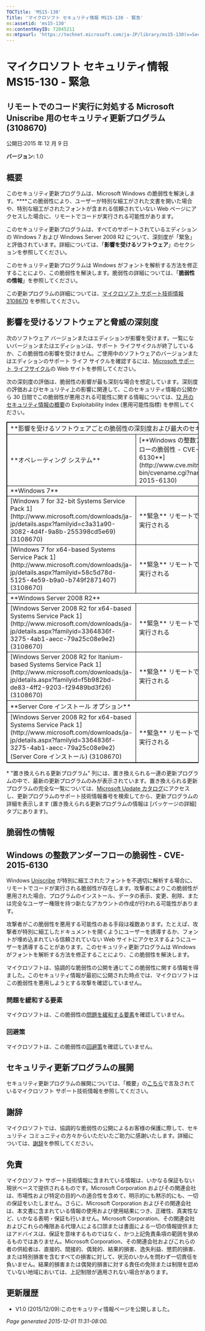 ```yaml
---
TOCTitle: 'MS15-130'
Title: 'マイクロソフト セキュリティ情報 MS15-130 - 緊急'
ms:assetid: 'ms15-130'
ms:contentKeyID: 72045211
ms:mtpsurl: 'https://technet.microsoft.com/ja-JP/library/ms15-130(v=Security.10)'
---
```


マイクロソフト セキュリティ情報 MS15-130 - 緊急
===============================================

リモートでのコード実行に対処する Microsoft Uniscribe 用のセキュリティ更新プログラム (3108670)
---------------------------------------------------------------------------------------------

公開日:2015 年 12 月 9 日

**バージョン:** 1.0

概要
----

 
このセキュリティ更新プログラムは、Microsoft Windows の脆弱性を解決します。****この脆弱性により、ユーザーが特別な細工がされた文書を開いた場合や、特別な細工がされたフォントが含まれる信頼されていない Web ページにアクセスした場合に、リモートでコードが実行される可能性があります。

このセキュリティ更新プログラムは、すべてのサポートされているエディションの Windows 7 および Windows Server 2008 R2 について、深刻度が「緊急」と評価されています。詳細については、「**影響を受けるソフトウェア**」のセクションを参照してください。

このセキュリティ更新プログラムは Windows がフォントを解析する方法を修正することにより、この脆弱性を解決します。脆弱性の詳細については、「**脆弱性の情報**」を参照してください。

 
この更新プログラムの詳細については、[マイクロソフト サポート技術情報 3108670](https://support.microsoft.com/ja-jp/kb/3108670) を参照してください。

影響を受けるソフトウェアと脅威の深刻度
--------------------------------------

 
次のソフトウェア バージョンまたはエディションが影響を受けます。一覧にないバージョンまたはエディションは、サポート ライフサイクルが終了しているか、この脆弱性の影響を受けません。ご使用中のソフトウェアのバージョンまたはエディションのサポート ライフ サイクルを確認するには、[Microsoft サポート ライフサイクル](http://go.microsoft.com/fwlink/?linkid=21742)の Web サイトを参照してください。

次の深刻度の評価は、脆弱性の影響が最も深刻な場合を想定しています。深刻度の評価およびセキュリティ上の影響に関連して、このセキュリティ情報の公開から 30 日間でこの脆弱性が悪用される可能性に関する情報については、[12 月のセキュリティ情報の概要](https://technet.microsoft.com/ja-jp/library/security/ms15-dec)の Exploitability Index (悪用可能性指標) を参照してください。

 
<p></p>
<table style="border:1px solid black;">
<tr>
<td style="border:1px solid black;" colspan="3">
**影響を受けるソフトウェアごとの脆弱性の深刻度および最大のセキュリティ上の影響**

</td>
</tr>
<tr>
<td style="border:1px solid black;">
**オペレーティング システム**

</td>
<td style="border:1px solid black;">
[**Windows の整数アンダーフローの脆弱性 - CVE-2015-6130**](http://www.cve.mitre.org/cgi-bin/cvename.cgi?name=cve-2015-6130)

</td>
<td style="border:1px solid black;">
**置き換えられる更新プログラム\***

</td>
</tr>
<tr>
<td style="border:1px solid black;" colspan="3">
**Windows 7**

</td>
</tr>
<tr>
<td style="border:1px solid black;">
[Windows 7 for 32-bit Systems Service Pack 1](http://www.microsoft.com/downloads/ja-jp/details.aspx?familyid=c3a31a90-3082-4d4f-9a8b-255398cd5e69)  
(3108670)

</td>
<td style="border:1px solid black;">
**緊急**  
リモートでコードが実行される

</td>
<td style="border:1px solid black;">
[MS14-036](http://go.microsoft.com/fwlink/?linkid=400968) の 2957509

</td>
</tr>
<tr>
<td style="border:1px solid black;">
[Windows 7 for x64-based Systems Service Pack 1](http://www.microsoft.com/downloads/ja-jp/details.aspx?familyid=58c5d78d-5125-4e59-b9a0-b749f2871407)  
(3108670)

</td>
<td style="border:1px solid black;">
**緊急**  
リモートでコードが実行される

</td>
<td style="border:1px solid black;">
[MS14-036](http://go.microsoft.com/fwlink/?linkid=400968) の 2957509

</td>
</tr>
<tr>
<td style="border:1px solid black;" colspan="3">
**Windows Server 2008 R2**

</td>
</tr>
<tr>
<td style="border:1px solid black;">
[Windows Server 2008 R2 for x64-based Systems Service Pack 1](http://www.microsoft.com/downloads/ja-jp/details.aspx?familyid=3364836f-3275-4ab1-aecc-79a25c08e9e2)  
(3108670)

</td>
<td style="border:1px solid black;">
**緊急**  
リモートでコードが実行される

</td>
<td style="border:1px solid black;">
[MS14-036](http://go.microsoft.com/fwlink/?linkid=400968) の 2957509

</td>
</tr>
<tr>
<td style="border:1px solid black;">
[Windows Server 2008 R2 for Itanium-based Systems Service Pack 1](http://www.microsoft.com/downloads/ja-jp/details.aspx?familyid=f5b982bd-de83-4ff2-9203-f29489bd3f26)  
(3108670)

</td>
<td style="border:1px solid black;">
**緊急**  
リモートでコードが実行される

</td>
<td style="border:1px solid black;">
[MS14-036](http://go.microsoft.com/fwlink/?linkid=400968) の 2957509

</td>
</tr>
<tr>
<td style="border:1px solid black;" colspan="3">
**Server Core インストール オプション**

</td>
</tr>
<tr>
<td style="border:1px solid black;">
[Windows Server 2008 R2 for x64-based Systems Service Pack 1](http://www.microsoft.com/downloads/ja-jp/details.aspx?familyid=3364836f-3275-4ab1-aecc-79a25c08e9e2) (Server Core インストール)  
(3108670)

</td>
<td style="border:1px solid black;">
**緊急**  
リモートでコードが実行される

</td>
<td style="border:1px solid black;">
[MS14-036](http://go.microsoft.com/fwlink/?linkid=400968) の 2957509

</td>
</tr>
</table>

<p></p>

 
\* "置き換えられる更新プログラム" 列には、置き換えられる一連の更新プログラムの中で、最新の更新プログラムのみが表示されています。置き換えられる更新プログラムの完全な一覧については、[Microsoft Update カタログ](http://catalog.update.microsoft.com/v7/site/home.aspx)にアクセスし、更新プログラムのサポート技術情報番号を検索してから、更新プログラムの詳細を表示します (置き換えられる更新プログラムの情報は \[パッケージの詳細\] タブにあります)。

脆弱性の情報
------------

 
Windows の整数アンダーフローの脆弱性 - CVE-2015-6130
----------------------------------------------------

Windows [Uniscribe](https://technet.microsoft.com/ja-jp/library/security/dn848375.aspx) が特別に細工されたフォントを不適切に解析する場合に、リモートでコードが実行される脆弱性が存在します。攻撃者によりこの脆弱性が悪用された場合、プログラムのインストール、データの表示、変更、削除、または完全なユーザー権限を持つ新たなアカウントの作成が行われる可能性があります。

攻撃者がこの脆弱性を悪用する可能性のある手段は複数あります。たとえば、攻撃者が特別に細工したドキュメントを開くようにユーザーを誘導するか、フォントが埋め込まれている信頼されていない Web サイトにアクセスするようにユーザーを誘導することがあります。このセキュリティ更新プログラムは Windows がフォントを解析する方法を修正することにより、この脆弱性を解決します。

マイクロソフトは、協調的な脆弱性の公開を通じてこの脆弱性に関する情報を得ました。このセキュリティ情報が最初に公開された時点では、マイクロソフトはこの脆弱性を悪用しようとする攻撃を確認していません。

### 問題を緩和する要素

マイクロソフトは、この脆弱性の[問題を緩和する要素](https://technet.microsoft.com/ja-jp/library/security/dn848375.aspx)を確認していません。

### 回避策

マイクロソフトは、この脆弱性の[回避策](https://technet.microsoft.com/ja-jp/library/security/dn848375.aspx)を確認していません。

セキュリティ更新プログラムの展開
--------------------------------

 
セキュリティ更新プログラムの展開については、「概要」の[こちら](https://technet.microsoft.com/ja-JP/library////c(v=Security.10))で言及されているマイクロソフト サポート技術情報を参照してください。

謝辞
----

 
マイクロソフトでは、協調的な脆弱性の公開によるお客様の保護に際して、セキュリティ コミュニティの方々からいただいたご助力に感謝いたします。詳細については、[謝辞](https://technet.microsoft.com/ja-jp/library/security/dn903755.aspx)を参照してください。

免責
----

 
マイクロソフト サポート技術情報に含まれている情報は、いかなる保証もない現状ベースで提供されるものです。Microsoft Corporation およびその関連会社は、市場性および特定の目的への適合性を含めて、明示的にも黙示的にも、一切の保証をいたしません。さらに、Microsoft Corporation およびその関連会社は、本文書に含まれている情報の使用および使用結果につき、正確性、真実性など、いかなる表明・保証も行いません。Microsoft Corporation、その関連会社およびこれらの権限ある代理人による口頭または書面による一切の情報提供またはアドバイスは、保証を意味するものではなく、かつ上記免責条項の範囲を狭めるものではありません。Microsoft Corporation、その関連会社およびこれらの者の供給者は、直接的、間接的、偶発的、結果的損害、逸失利益、懲罰的損害、または特別損害を含むすべての損害に対して、状況のいかんを問わず一切責任を負いません。結果的損害または偶発的損害に対する責任の免除または制限を認めていない地域においては、上記制限が適用されない場合があります。

更新履歴
--------

 
-   V1.0 (2015/12/09):このセキュリティ情報ページを公開しました。

*Page generated 2015-12-01 11:31-08:00.*

